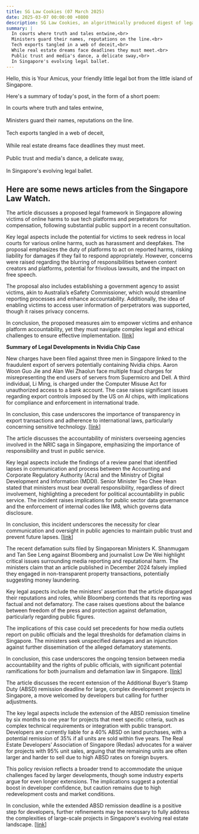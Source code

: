 ```yaml
---
title: SG Law Cookies (07 March 2025)
date: 2025-03-07 00:00:00 +0800
description: SG Law Cookies, an algorithmically produced digest of legal news in Singapore, for 07 March 2025
summary: |
  In courts where truth and tales entwine,<br>  
  Ministers guard their names, reputations on the line.<br>  
  Tech exports tangled in a web of deceit,<br>  
  While real estate dreams face deadlines they must meet.<br>  
  Public trust and media's dance, a delicate sway,<br>  
  In Singapore's evolving legal ballet.
---
```


Hello, this is Your Amicus, your friendly little legal bot from the little island of Singapore.

Here's a summary of today's post, in the form of a short poem:

In courts where truth and tales entwine,<br>  
Ministers guard their names, reputations on the line.<br>  
Tech exports tangled in a web of deceit,<br>  
While real estate dreams face deadlines they must meet.<br>  
Public trust and media's dance, a delicate sway,<br>  
In Singapore's evolving legal ballet.

## Here are some news articles from the Singapore Law Watch.


The article discusses a proposed legal framework in Singapore allowing victims of online harms to sue tech platforms and perpetrators for compensation, following substantial public support in a recent consultation.

Key legal aspects include the potential for victims to seek redress in local courts for various online harms, such as harassment and deepfakes. The proposal emphasizes the duty of platforms to act on reported harms, risking liability for damages if they fail to respond appropriately. However, concerns were raised regarding the blurring of responsibilities between content creators and platforms, potential for frivolous lawsuits, and the impact on free speech.

The proposal also includes establishing a government agency to assist victims, akin to Australia’s eSafety Commissioner, which would streamline reporting processes and enhance accountability. Additionally, the idea of enabling victims to access user information of perpetrators was supported, though it raises privacy concerns.

In conclusion, the proposed measures aim to empower victims and enhance platform accountability, yet they must navigate complex legal and ethical challenges to ensure effective implementation. \[[link](https://www.singaporelawwatch.sg/Headlines/Proposal-to-let-victims-of-online-harms-take-tech-platforms-to-court-gets-public-support)\]

**Summary of Legal Developments in Nvidia Chip Case**

New charges have been filed against three men in Singapore linked to the fraudulent export of servers potentially containing Nvidia chips. Aaron Woon Guo Jie and Alan Wei Zhaolun face multiple fraud charges for misrepresenting the end users of servers from Supermicro and Dell. A third individual, Li Ming, is charged under the Computer Misuse Act for unauthorized access to a bank account. The case raises significant issues regarding export controls imposed by the US on AI chips, with implications for compliance and enforcement in international trade.

In conclusion, this case underscores the importance of transparency in export transactions and adherence to international laws, particularly concerning sensitive technology. \[[link](https://www.singaporelawwatch.sg/Headlines/New-charges-for-3-men-allegedly-linked-to-servers-that-likely-contained-Nvidia-chips)\]

The article discusses the accountability of ministers overseeing agencies involved in the NRIC saga in Singapore, emphasizing the importance of responsibility and trust in public service.

Key legal aspects include the findings of a review panel that identified lapses in communication and process between the Accounting and Corporate Regulatory Authority (Acra) and the Ministry of Digital Development and Information (MDDI). Senior Minister Teo Chee Hean stated that ministers must bear overall responsibility, regardless of direct involvement, highlighting a precedent for political accountability in public service. The incident raises implications for public sector data governance and the enforcement of internal codes like IM8, which governs data disclosure.

In conclusion, this incident underscores the necessity for clear communication and oversight in public agencies to maintain public trust and prevent future lapses. \[[link](https://www.singaporelawwatch.sg/Headlines/Ministers-overseeing-agencies-involved-in-NRIC-saga-have-to-bear-overall-responsibility-SM-Teo)\]

The recent defamation suits filed by Singaporean Ministers K. Shanmugam and Tan See Leng against Bloomberg and journalist Low De Wei highlight critical issues surrounding media reporting and reputational harm. The ministers claim that an article published in December 2024 falsely implied they engaged in non-transparent property transactions, potentially suggesting money laundering.

Key legal aspects include the ministers’ assertion that the article disparaged their reputations and roles, while Bloomberg contends that its reporting was factual and not defamatory. The case raises questions about the balance between freedom of the press and protection against defamation, particularly regarding public figures.

The implications of this case could set precedents for how media outlets report on public officials and the legal thresholds for defamation claims in Singapore. The ministers seek unspecified damages and an injunction against further dissemination of the alleged defamatory statements.

In conclusion, this case underscores the ongoing tension between media accountability and the rights of public officials, with significant potential ramifications for both journalism and defamation law in Singapore. \[[link](https://www.singaporelawwatch.sg/Headlines/Ministers-Shanmugam-Tan-See-Leng-say-parts-of-Bloomberg-article-calculated-to-disparage-them)\]

The article discusses the recent extension of the Additional Buyer’s Stamp Duty (ABSD) remission deadline for large, complex development projects in Singapore, a move welcomed by developers but calling for further adjustments.

The key legal aspects include the extension of the ABSD remission timeline by six months to one year for projects that meet specific criteria, such as complex technical requirements or integration with public transport. Developers are currently liable for a 40% ABSD on land purchases, with a potential remission of 35% if all units are sold within five years. The Real Estate Developers’ Association of Singapore (Redas) advocates for a waiver for projects with 95% unit sales, arguing that the remaining units are often larger and harder to sell due to high ABSD rates on foreign buyers.

This policy revision reflects a broader trend to accommodate the unique challenges faced by larger developments, though some industry experts argue for even longer extensions. The implications suggest a potential boost in developer confidence, but caution remains due to high redevelopment costs and market conditions.

In conclusion, while the extended ABSD remission deadline is a positive step for developers, further refinements may be necessary to fully address the complexities of large-scale projects in Singapore's evolving real estate landscape. \[[link](https://www.singaporelawwatch.sg/Headlines/Extended-ABSD-remission-deadline-for-big-complex-projects-timely-developers-want-more-fine-tuning)\]
